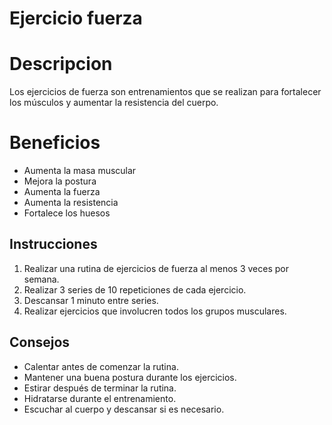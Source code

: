# Ejercicio fuerza

# Descripcion
Los ejercicios de fuerza son entrenamientos que se realizan para fortalecer los músculos y aumentar la resistencia del cuerpo.

# Beneficios
- Aumenta la masa muscular
- Mejora la postura
- Aumenta la fuerza
- Aumenta la resistencia
- Fortalece los huesos

## Instrucciones
1. Realizar una rutina de ejercicios de fuerza al menos 3 veces por semana.
2. Realizar 3 series de 10 repeticiones de cada ejercicio.
3. Descansar 1 minuto entre series.
4. Realizar ejercicios que involucren todos los grupos musculares.

## Consejos
- Calentar antes de comenzar la rutina.
- Mantener una buena postura durante los ejercicios.
- Estirar después de terminar la rutina.
- Hidratarse durante el entrenamiento.
- Escuchar al cuerpo y descansar si es necesario.

